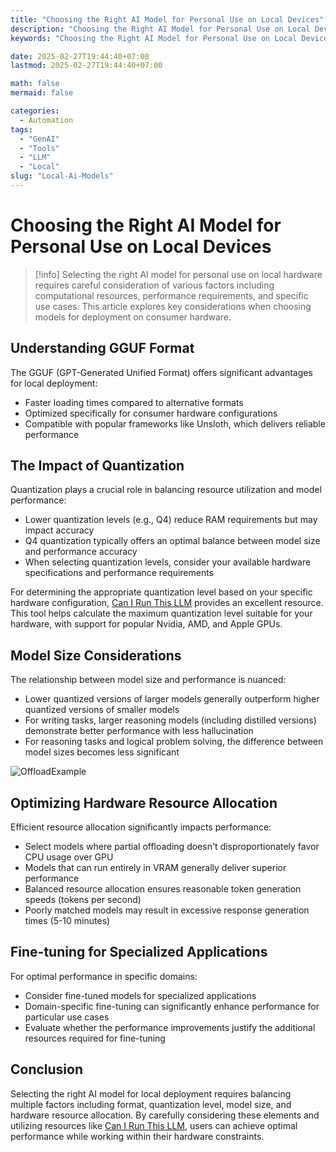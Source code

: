 ```yaml
---
title: "Choosing the Right AI Model for Personal Use on Local Devices"
description: "Choosing the Right AI Model for Personal Use on Local Devices"
keywords: "Choosing the Right AI Model for Personal Use on Local Devices"

date: 2025-02-27T19:44:40+07:00
lastmod: 2025-02-27T19:44:40+07:00

math: false
mermaid: false

categories:
  - Automation
tags:
  - "GenAI"
  - "Tools"
  - "LLM"
  - "Local"
slug: "Local-Ai-Models"
---
```

# Choosing the Right AI Model for Personal Use on Local Devices
<!--more-->

>[!info]
> Selecting the right AI model for personal use on local hardware requires careful consideration of various factors including computational resources, performance requirements, and specific use cases. This article explores key considerations when choosing models for deployment on consumer hardware.

## Understanding GGUF Format

The GGUF (GPT-Generated Unified Format) offers significant advantages for local deployment:

- Faster loading times compared to alternative formats
- Optimized specifically for consumer hardware configurations
- Compatible with popular frameworks like Unsloth, which delivers reliable performance

## The Impact of Quantization

Quantization plays a crucial role in balancing resource utilization and model performance:

- Lower quantization levels (e.g., Q4) reduce RAM requirements but may impact accuracy
- Q4 quantization typically offers an optimal balance between model size and performance accuracy
- When selecting quantization levels, consider your available hardware specifications and performance requirements

For determining the appropriate quantization level based on your specific hardware configuration, [Can I Run This LLM](https://canirunthisllm.com/) provides an excellent resource. This tool helps calculate the maximum quantization level suitable for your hardware, with support for popular Nvidia, AMD, and Apple GPUs.

## Model Size Considerations

The relationship between model size and performance is nuanced:

- Lower quantized versions of larger models generally outperform higher quantized versions of smaller models
- For writing tasks, larger reasoning models (including distilled versions) demonstrate better performance with less hallucination
- For reasoning tasks and logical problem solving, the difference between model sizes becomes less significant

![OffloadExample](/images/AImodeloffloadexample.jpg)

## Optimizing Hardware Resource Allocation

Efficient resource allocation significantly impacts performance:

- Select models where partial offloading doesn't disproportionately favor CPU usage over GPU
- Models that can run entirely in VRAM generally deliver superior performance
- Balanced resource allocation ensures reasonable token generation speeds (tokens per second)
- Poorly matched models may result in excessive response generation times (5-10 minutes)

## Fine-tuning for Specialized Applications

For optimal performance in specific domains:

- Consider fine-tuned models for specialized applications
- Domain-specific fine-tuning can significantly enhance performance for particular use cases
- Evaluate whether the performance improvements justify the additional resources required for fine-tuning

## Conclusion

Selecting the right AI model for local deployment requires balancing multiple factors including format, quantization level, model size, and hardware resource allocation. By carefully considering these elements and utilizing resources like [Can I Run This LLM](https://canirunthisllm.com/), users can achieve optimal performance while working within their hardware constraints.